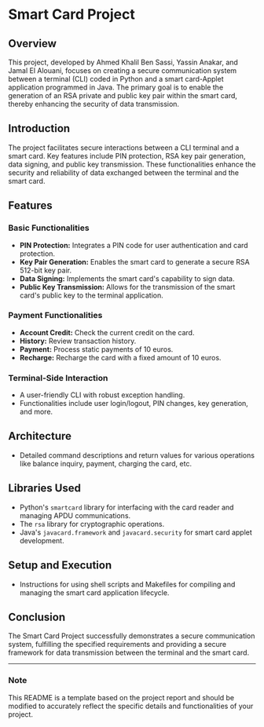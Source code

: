 # Smart Card Project

## Overview
This project, developed by Ahmed Khalil Ben Sassi, Yassin Anakar, and Jamal El Alouani, focuses on creating a secure communication system between a terminal (CLI) coded in Python and a smart card-Applet application programmed in Java. The primary goal is to enable the generation of an RSA private and public key pair within the smart card, thereby enhancing the security of data transmission.

## Introduction
The project facilitates secure interactions between a CLI terminal and a smart card. Key features include PIN protection, RSA key pair generation, data signing, and public key transmission. These functionalities enhance the security and reliability of data exchanged between the terminal and the smart card.

## Features

### Basic Functionalities
- **PIN Protection:** Integrates a PIN code for user authentication and card protection.
- **Key Pair Generation:** Enables the smart card to generate a secure RSA 512-bit key pair.
- **Data Signing:** Implements the smart card's capability to sign data.
- **Public Key Transmission:** Allows for the transmission of the smart card's public key to the terminal application.

### Payment Functionalities
- **Account Credit:** Check the current credit on the card.
- **History:** Review transaction history.
- **Payment:** Process static payments of 10 euros.
- **Recharge:** Recharge the card with a fixed amount of 10 euros.

### Terminal-Side Interaction
- A user-friendly CLI with robust exception handling.
- Functionalities include user login/logout, PIN changes, key generation, and more.

## Architecture
- Detailed command descriptions and return values for various operations like balance inquiry, payment, charging the card, etc.

## Libraries Used
- Python's `smartcard` library for interfacing with the card reader and managing APDU communications.
- The `rsa` library for cryptographic operations.
- Java's `javacard.framework` and `javacard.security` for smart card applet development.

## Setup and Execution
- Instructions for using shell scripts and Makefiles for compiling and managing the smart card application lifecycle.

## Conclusion
The Smart Card Project successfully demonstrates a secure communication system, fulfilling the specified requirements and providing a secure framework for data transmission between the terminal and the smart card.

---

### Note
This README is a template based on the project report and should be modified to accurately reflect the specific details and functionalities of your project.
